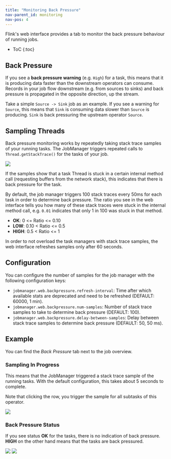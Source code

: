 ```yaml
---
title: "Monitoring Back Pressure"
nav-parent_id: monitoring
nav-pos: 4
---
```

<!--
Licensed to the Apache Software Foundation (ASF) under one
or more contributor license agreements.  See the NOTICE file
distributed with this work for additional information
regarding copyright ownership.  The ASF licenses this file
to you under the Apache License, Version 2.0 (the
"License"); you may not use this file except in compliance
with the License.  You may obtain a copy of the License at

  http://www.apache.org/licenses/LICENSE-2.0

Unless required by applicable law or agreed to in writing,
software distributed under the License is distributed on an
"AS IS" BASIS, WITHOUT WARRANTIES OR CONDITIONS OF ANY
KIND, either express or implied.  See the License for the
specific language governing permissions and limitations
under the License.
-->

Flink's web interface provides a tab to monitor the back pressure behaviour of running jobs.

* ToC
{:toc}

## Back Pressure

If you see a **back pressure warning** (e.g. `High`) for a task, this means that it is producing data faster than the downstream operators can consume. Records in your job flow downstream (e.g. from sources to sinks) and back pressure is propagated in the opposite direction, up the stream.

Take a simple `Source -> Sink` job as an example. If you see a warning for `Source`, this means that `Sink` is consuming data slower than `Source` is producing. `Sink` is back pressuring the upstream operator `Source`.


## Sampling Threads

Back pressure monitoring works by repeatedly taking stack trace samples of your running tasks. The JobManager triggers repeated calls to `Thread.getStackTrace()` for the tasks of your job.

<img src="{{ site.baseurl }}/fig/back_pressure_sampling.png" class="img-responsive">
<!-- https://docs.google.com/drawings/d/1_YDYGdUwGUck5zeLxJ5Z5jqhpMzqRz70JxKnrrJUltA/edit?usp=sharing -->

If the samples show that a task Thread is stuck in a certain internal method call (requesting buffers from the network stack), this indicates that there is back pressure for the task.

By default, the job manager triggers 100 stack traces every 50ms for each task in order to determine back pressure. The ratio you see in the web interface tells you how many of these stack traces were stuck in the internal method call, e.g. `0.01` indicates that only 1 in 100 was stuck in that method.

- **OK**: 0 <= Ratio <= 0.10
- **LOW**: 0.10 < Ratio <= 0.5
- **HIGH**: 0.5 < Ratio <= 1

In order to not overload the task managers with stack trace samples, the web interface refreshes samples only after 60 seconds.

## Configuration

You can configure the number of samples for the job manager with the following configuration keys:

- `jobmanager.web.backpressure.refresh-interval`: Time after which available stats are deprecated and need to be refreshed (DEFAULT: 60000, 1 min).
- `jobmanager.web.backpressure.num-samples`: Number of stack trace samples to take to determine back pressure (DEFAULT: 100).
- `jobmanager.web.backpressure.delay-between-samples`: Delay between stack trace samples to determine back pressure (DEFAULT: 50, 50 ms).


## Example

You can find the *Back Pressure* tab next to the job overview.

### Sampling In Progress

This means that the JobManager triggered a stack trace sample of the running tasks. With the default configuration, this takes about 5 seconds to complete.

Note that clicking the row, you trigger the sample for all subtasks of this operator.

<img src="{{ site.baseurl }}/fig/back_pressure_sampling_in_progress.png" class="img-responsive">

### Back Pressure Status

If you see status **OK** for the tasks, there is no indication of back pressure. **HIGH** on the other hand means that the tasks are back pressured.

<img src="{{ site.baseurl }}/fig/back_pressure_sampling_ok.png" class="img-responsive">

<img src="{{ site.baseurl }}/fig/back_pressure_sampling_high.png" class="img-responsive">
